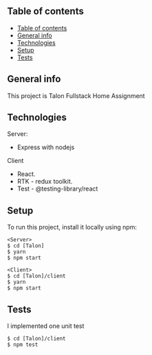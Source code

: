 ## Table of contents

- [Table of contents](#table-of-contents)
- [General info](#general-info)
- [Technologies](#technologies)
- [Setup](#setup)
- [Tests](#tests)

## General info

This project is Talon Fullstack Home Assignment

## Technologies

Server:

- Express with nodejs

Client

- React.
- RTK - redux toolkit.
- Test - @testing-library/react

## Setup

To run this project, install it locally using npm:

```
<Server>
$ cd [Talon]
$ yarn
$ npm start

<Client>
$ cd [Talon]/client
$ yarn
$ npm start
```

## Tests

I implemented one unit test

```
$ cd [Talon]/client
$ npm test
```
